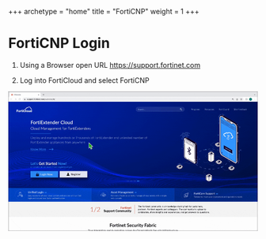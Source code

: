 +++
archetype = "home"
title = "FortiCNP"
weight = 1
+++

FortiCNP Login
==============

1. Using a Browser open URL https://support.fortinet.com

1. Log into FortiCloud and select FortiCNP

![image info](forticloud-forticnp-login.gif)
